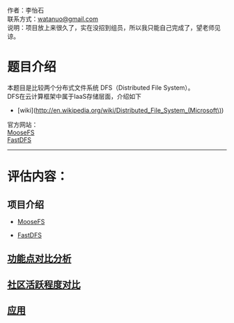 作者：李怡石  
联系方式：watanuo@gmail.com   
说明：项目放上来很久了，实在没招到组员，所以我只能自己完成了，望老师见谅。

# 题目介绍 #
本题目是比较两个分布式文件系统 DFS（Distributed File System）。  
DFS在云计算框架中属于IaaS存储层面，介绍如下   

- [wiki](http://en.wikipedia.org/wiki/Distributed_File_System_(Microsoft\))
  
官方网站：  
[MooseFS](http://www.moosefs.org)    
[FastDFS](https://code.google.com/p/fastdfs/wiki/Overview)  


----------
# 评估内容： #

## 项目介绍 ##
- [MooseFS](https://github.com/watanuoli/OpenSource-13-10/blob/master/homework/Introduction_MooseFS.md)


- [FastDFS](https://github.com/watanuoli/OpenSource-13-10/blob/master/homework/Introcuction_FastDFS.md)
 
## [功能点对比分析](https://github.com/watanuoli/OpenSource-13-10/blob/master/homework/Comparison.md)   
  


## [社区活跃程度对比](https://github.com/watanuoli/OpenSource-13-10/blob/master/homework/Community.md)   


## [应用](https://github.com/watanuoli/OpenSource-13-10/blob/master/homework/Application.md)  

